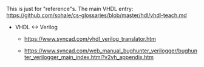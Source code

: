 This is just for "reference"s. The main VHDL entry: https://github.com/sohale/cs-glossaries/blob/master/hdl/vhdl-teach.md

* VHDL <-> Verilog
   * https://www.syncad.com/vhdl_verilog_translator.htm

   * https://www.syncad.com/web_manual_bughunter_verilogger/bughunter_verilogger_main_index.html?v2vh_appendix.htm
